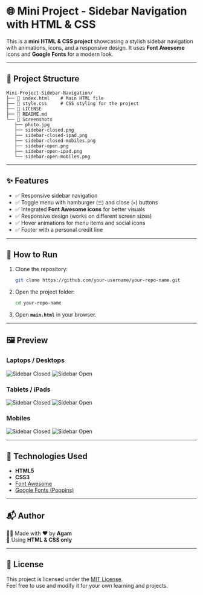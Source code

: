# 🌐 Mini Project - Sidebar Navigation with HTML & CSS

This is a **mini HTML & CSS project** showcasing a stylish sidebar navigation with animations, icons, and a responsive design. It uses **Font Awesome** icons and **Google Fonts** for a modern look.

---

## 📂 Project Structure
```
Mini-Project-Sidebar-Navigation/
├── 📄 index.html    # Main HTML file
├── 📄 style.css     # CSS styling for the project
├── 📄 LICENSE
├── 📄 README.md
└── 📂 Screenshots
   ├── photo.jpg  
   ├── sidebar-closed.png
   ├── sidebar-closed-ipad.png
   ├── sidebar-closed-mobiles.png
   ├── sidebar-open.png
   ├── sidebar-open-ipad.png
   └── sidebar-open-mobiles.png
```

---

## ✨ Features
- ✅ Responsive sidebar navigation  
- ✅ Toggle menu with hamburger (`☰`) and close (`×`) buttons  
- ✅ Integrated **Font Awesome icons** for better visuals  
- ✅ Responsive design (works on different screen sizes)  
- ✅ Hover animations for menu items and social icons  
- ✅ Footer with a personal credit line  

---

## 🚀 How to Run
1. Clone the repository:
   ```bash
   git clone https://github.com/your-username/your-repo-name.git
   ```
2. Open the project folder:
   ```bash
   cd your-repo-name
   ```
3. Open **`main.html`** in your browser.

---

## 🖼️ Preview
### Laptops / Desktops
![Sidebar Closed](Screenshots/sidebar-closed.png)
![Sidebar Open](Screenshots/sidebar-open.png)

### Tablets / iPads 
![Sidebar Closed](Screenshots/sidebar-closed-ipad.png)
![Sidebar Open](Screenshots/sidebar-open-ipad.png)

### Mobiles
![Sidebar Closed](Screenshots/sidebar-closed-mobiles.png)
![Sidebar Open](Screenshots/sidebar-open-mobiles.png)


---

## 📌 Technologies Used
- **HTML5**
- **CSS3**
- [Font Awesome](https://fontawesome.com/)
- [Google Fonts (Poppins)](https://fonts.google.com/specimen/Poppins)

---

## 📬 Author
👨‍💻 Made with ❤️ by **Agam**  
📌 Using **HTML & CSS only**

---

## 📄 License
This project is licensed under the [MIT License](LICENSE).  
Feel free to use and modify it for your own learning and projects.
